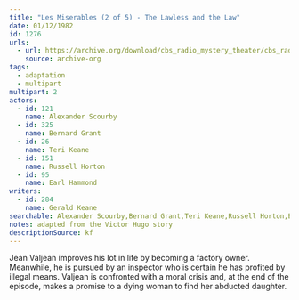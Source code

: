 ```yaml
---
title: "Les Miserables (2 of 5) - The Lawless and the Law"
date: 01/12/1982
id: 1276
urls: 
  - url: https://archive.org/download/cbs_radio_mystery_theater/cbs_radio_mystery_theater-1251-1300.zip/cbs_radio_mystery_theater-1251-1300%2Fcbsrmt_1276_les_miserables_2_the_lawless_and_the_law.mp3
    source: archive-org
tags: 
  - adaptation
  - multipart
multipart: 2
actors:  
  - id: 121
    name: Alexander Scourby  
  - id: 325
    name: Bernard Grant  
  - id: 26
    name: Teri Keane  
  - id: 151
    name: Russell Horton  
  - id: 95
    name: Earl Hammond
writers:  
  - id: 284
    name: Gerald Keane
searchable: Alexander Scourby,Bernard Grant,Teri Keane,Russell Horton,Earl Hammond Gerald Keane
notes: adapted from the Victor Hugo story
descriptionSource: kf
---
```

Jean Valjean improves his lot in life by becoming a factory owner. Meanwhile, he is pursued by an inspector who is certain he has profited by illegal means. Valjean is confronted with a moral crisis and, at the end of the episode, makes a promise to a dying woman to find her abducted daughter.